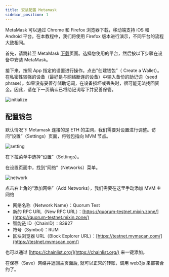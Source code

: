 ```yaml
---
title: 安装配置 Metamask
sidebar_position: 1
---
```


MetaMask 可以通过 Chrome 和 Firefox 浏览器下载，移动端支持 iOS 和 Android 平台。在本教程中，我们将使用 Firefox 版本进行演示，不同平台的流程大致相同。

首先，请跳转至 MetaMask [下载](https://metamask.io/download.html)页面。选择您使用的平台，然后按以下步骤在设备中安装 MetaMask。

接下来，按照 App 指定的设置进行操作。点击"创建钱包”（ Create a Wallet）。在私密性较强的设备（最好是与网络断连的设备）中输入备份的助记词（seed phrase）。如果没有妥善存储助记词，在设备损坏或丢失时，很可能无法找回资金。因此，请在下一页确认已将助记词写下并妥善保管。

![initialize](./images/initialize.png)

## 配置钱包

默认情况下 Metamask 连接的是 ETH 的主网，我们需要对设置进行调整。访问“设置”（Settings）页面，将钱包指向 MVM 节点。

![setting](./images/setting.png)

在下拉菜单中选择“设置”（Settings）。

在设置页面中，找到“网络”（Networks）菜单。

![network](./images/network.png)

点击右上角的“添加网络”（Add Networks），我们需要在这里手动添加 MVM 主网络

- 网络名称（Network Name）：Quorum Test
- 新的 RPC URL（New RPC URL）：[https://quorum-testnet.mixin.zone/](https://quorum-testnet.mixin.zone/)
- 智能链 ID（ChainID）：83927
- 符号（Symbol）：RUM
- 区块浏览器 URL（Block Explorer URL）：[https://testnet.mvmscan.com/](https://testnet.mvmscan.com/)

也可以通过 [https://chainlist.org/](https://chainlist.org/) 来一键添加。

在保存（Save）网络并返回主页面后, 就可以正常的转账，调用 web3js 来部署合约了。
